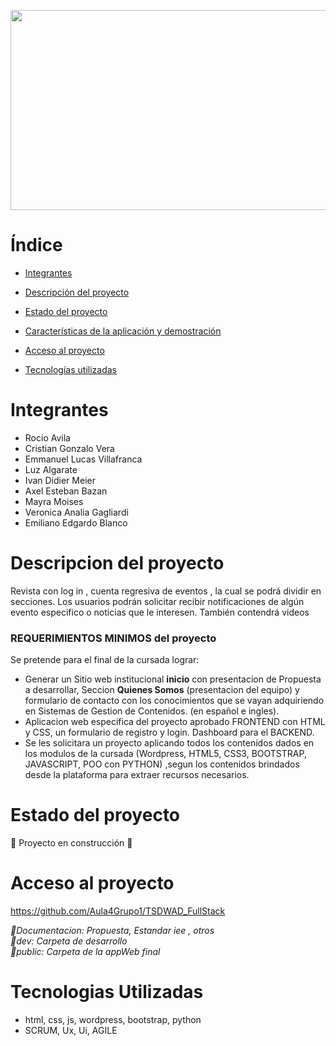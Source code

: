 <p> <img align"right" src = "https://github.com/Aula4Grupo1/TSDWAD_FullStack/blob/main/Documentacion/GIFT/Presentaci%C3%B3n1.gif" width = "1000" height ="320" </p>

# Índice

* [Integrantes](#Integrantes)

* [Descripción del proyecto](#Descripción-del-proyecto)

* [Estado del proyecto](#Estado-del-proyecto)

* [Características de la aplicación y demostración](#Características-de-la-aplicación-y-demostración)

* [Acceso al proyecto](#acceso-proyecto)

* [Tecnologías utilizadas](#tecnologías-utilizadas)


# Integrantes

* Rocio Avila  
* Cristian Gonzalo Vera
* Emmanuel Lucas Villafranca
* Luz Algarate
* Ivan Didier Meier
* Axel Esteban Bazan
* Mayra Moises
* Veronica Analia Gagliardi
* Emiliano Edgardo Blanco

# Descripcion del proyecto

Revista con log in , cuenta regresiva de eventos , la cual se podrá dividir en secciones. Los usuarios podrán solicitar recibir notificaciones de algún evento especifico o noticias que le interesen. También contendrá videos 

### REQUERIMIENTOS MINIMOS del proyecto
Se pretende para el final de la cursada lograr: 
* Generar un Sitio web institucional <strong>inicio</strong> con presentacion de Propuesta a desarrollar, Seccion <strong>Quienes Somos</strong> (presentacion del equipo) y formulario de contacto con los conocimientos que se vayan adquiriendo en Sistemas de Gestion de Contenidos. (en español e ingles).
* Aplicacion web especifica del proyecto aprobado FRONTEND con HTML y CSS, un formulario de registro y login. Dashboard para el BACKEND.
* Se les solicitara un proyecto aplicando todos los contenidos dados en los modulos de la cursada (Wordpress, HTML5, CSS3, BOOTSTRAP, JAVASCRIPT, POO con PYTHON) ,segun los contenidos brindados desde la plataforma para extraer recursos necesarios. 


# Estado del proyecto

:construction: Proyecto en construcción :construction:

# Acceso al proyecto 

 https://github.com/Aula4Grupo1/TSDWAD_FullStack
 
 <em> 📁Documentacion:  Propuesta, Estandar iee , otros                                                            
      📁dev:            Carpeta de desarrollo                                                                           
      📁public:         Carpeta de la appWeb final                                                      
</em>

# Tecnologias Utilizadas
* html, css, js, wordpress, bootstrap, python
* SCRUM, Ux, Ui, AGILE


